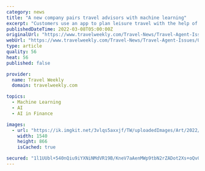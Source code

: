 ```yaml
---
category: news
title: "A new company pairs travel advisors with machine learning"
excerpt: "Customers use an app to plan leisure travel with the help of seven in-house travel agents whose services are augmented by predictive analytics."
publishedDateTime: 2022-03-08T05:00:00Z
originalUrl: "https://www.travelweekly.com/Travel-News/Travel-Agent-Issues/Origin-pairs-advisors-with-machine-learning"
webUrl: "https://www.travelweekly.com/Travel-News/Travel-Agent-Issues/Origin-pairs-advisors-with-machine-learning"
type: article
quality: 56
heat: 56
published: false

provider:
  name: Travel Weekly
  domain: travelweekly.com

topics:
  - Machine Learning
  - AI
  - AI in Finance

images:
  - url: "https://ik.imgkit.net/3vlqs5axxjf/TW/uploadedImages/Art/2022/0228/T0228ORIGIN_C_HR.jpg?tr=w-1540%2Ch-866%2Cfo-auto"
    width: 1540
    height: 866
    isCached: true

secured: "1l1UUbl+540nQiu9iYXNiNMdVR19B/KneV7aAenMWp9tbN2rZADot2Xs+oQv0poSbZIdKezN/JLgeoVVMyJ/vWRLP08hi//Lnf8oHSzqgd9cBj9xqAVHy9GPdhZPEzKFIhSI5HsE8V83yzDvQvhxjXNFvehzJANVzpyh9+8thlN6nqAv085EwY+/aDVh9cgzvSVCioyG86rA07lqGhfVf8OxKUZcNzC69HmdS1PfIC95ioczUdMdunORVXMWHAPlZwRduqabT1Da5qAhzFyFLYNvgiPBOtTajY3dobYh66Xd4V4sSXtvT40HZkUToPL4QWIasLk90wWznnl9MTiPub+5QDBrWOhb0WZri2pONv8=;L2MY2hWADW8bVzChZXT+Hw=="
---
```


